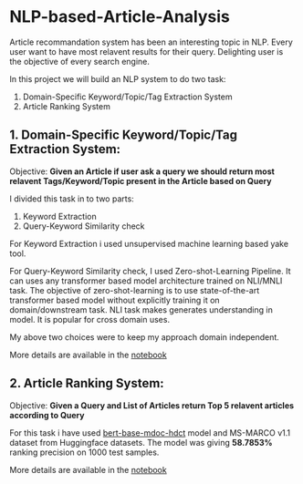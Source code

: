 # NLP-based-Article-Analysis

Article recommandation system has been an interesting topic in NLP. Every user want to have most relavent results for their query. Delighting user is the objective of every search engine. 

In this project we will build an NLP system to do two task:
1. Domain-Specific Keyword/Topic/Tag Extraction System
2. Article Ranking System

## 1. Domain-Specific Keyword/Topic/Tag Extraction System:
Objective: **Given an Article if user ask a query we should return most relavent Tags/Keyword/Topic present in the Article based on Query**

I divided this task in to two parts:
1. Keyword Extraction
2. Query-Keyword Similarity check

For Keyword Extraction i used unsupervised machine learning based yake tool.

For Query-Keyword Similarity check, I used Zero-shot-Learning Pipeline. It can uses any transformer based model architecture trained on NLI/MNLI task. The objective of zero-shot-learning is to use state-of-the-art transformer based model without explicitly training it on domain/downstream task. NLI task makes generates understanding in model. It is popular for cross domain uses. 

My above two choices were to keep my approach domain independent. 

More details are available in the [notebook](Keyword_Extraction_and_Ranking.ipynb)

## 2. Article Ranking System:
Objective: **Given a Query and List of Articles return Top 5 relavent articles according to Query**

For this task i have used [bert-base-mdoc-hdct](https://huggingface.co/Luyu/bert-base-mdoc-hdct) model and MS-MARCO v1.1 dataset from Huggingface datasets. The model was giving **58.7853%** ranking precision on 1000 test samples.

More details are available in the [notebook](Query_Based_Article_Ranking.ipynb)


